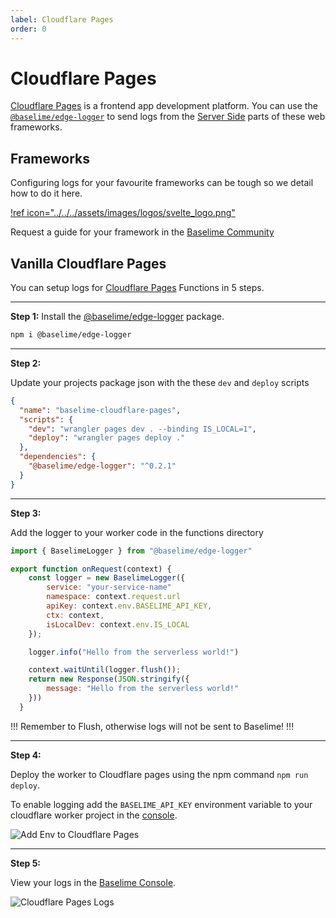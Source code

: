 ```yaml
---
label: Cloudflare Pages
order: 0
---
```


# Cloudflare Pages

[Cloudflare Pages](https://developers.cloudflare.com/pages/) is a frontend app development platform. You can use the [`@baselime/edge-logger`](./edge-logger.md) to send logs from the [Server Side](https://en.wikipedia.org/wiki/Server-side) parts of these web frameworks.

## Frameworks

Configuring logs for your favourite frameworks can be tough so we detail how to do it here. 

[!ref icon="../../../assets/images/logos/svelte_logo.png"](./sveltekit.md)

Request a guide for your framework in the [Baselime Community](https://join.slack.com/t/baselimecommunity/shared_invite/zt-25rig7ul2-m06V0DdYWpFHu~qH3F7DhQ)

## Vanilla Cloudflare Pages

You can setup logs for [Cloudflare Pages](https://developers.cloudflare.com/pages/) Functions in 5 steps.

---
**Step 1:** Install the [@baselime/edge-logger](https://github.com/baselime/edge-logger) package.

```bash # :icon-terminal: terminal
npm i @baselime/edge-logger
```
---
**Step 2:**

Update your projects package json with the these `dev` and `deploy` scripts

```json #4-5 :icon-code: package.json
{
  "name": "baselime-cloudflare-pages",
  "scripts": {
    "dev": "wrangler pages dev . --binding IS_LOCAL=1",
    "deploy": "wrangler pages deploy ."
  },
  "dependencies": {
    "@baselime/edge-logger": "^0.2.1"
  }
}    
```
---
**Step 3:**

Add the logger to your worker code in the functions directory

```javascript #4-8,12 :icon-code: functions/index.js
import { BaselimeLogger } from "@baselime/edge-logger"

export function onRequest(context) {
    const logger = new BaselimeLogger({
        service: "your-service-name"
        namespace: context.request.url
        apiKey: context.env.BASELIME_API_KEY,
        ctx: context,
        isLocalDev: context.env.IS_LOCAL
    });

    logger.info("Hello from the serverless world!")

    context.waitUntil(logger.flush());
    return new Response(JSON.stringify({
        message: "Hello from the serverless world!"
    }))
  } 
```

!!!
Remember to Flush, otherwise logs will not be sent to Baselime!
!!!

---

**Step 4:**

Deploy the worker to Cloudflare pages using the npm command `npm run deploy`.

To enable logging add the `BASELIME_API_KEY` environment variable to your cloudflare worker project in the [console](https://dash.cloudflare.com).

![Add Env to Cloudflare Pages](../../assets/images/illustrations/sending-data/cloudflare/pages-envs.png)

---

**Step 5:**

View your logs in the [Baselime Console](https://console.baselime.io).

![Cloudflare Pages Logs](../../assets/images/illustrations/sending-data/cloudflare/pages-logs.png)
